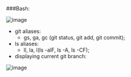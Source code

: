 ###Bash:

![image](https://github.com/user-attachments/assets/6c59efb0-738c-403c-ad35-4d5c5de50e54)
- git aliases:
    - gs, ga, gc (git status, git add, git commit);
- ls aliases:
    - ll, la, l(ls -alF, ls -A, ls -CF);
- displaying current git branch:

![image](https://github.com/user-attachments/assets/7020a596-74eb-4714-bb06-7c0f4ac54a22)

